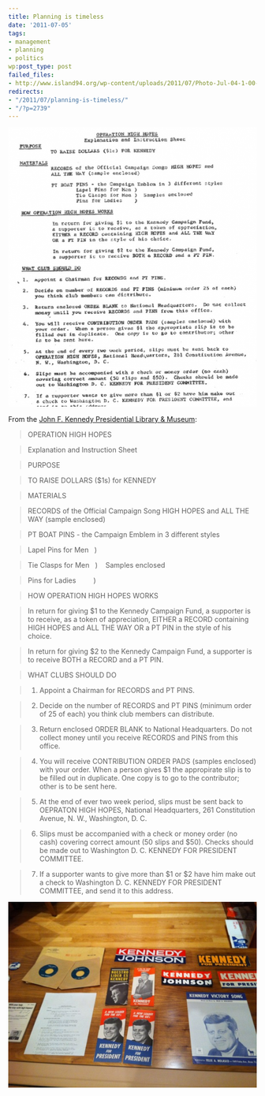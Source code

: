 ```yaml
---
title: Planning is timeless
date: '2011-07-05'
tags:
- management
- planning
- politics
wp:post_type: post
failed_files:
- http://www.island94.org/wp-content/uploads/2011/07/Photo-Jul-04-1-00-42-PM.jpg
redirects:
- "/2011/07/planning-is-timeless/"
- "/?p=2739"
---
```


[ ![](2011-07-05-Planning-is-timeless/Operation-High-Hopes-600x675.png "Operation High Hopes") ](2011-07-05-Planning-is-timeless/Operation-High-Hopes.png)

From the [John F. Kennedy Presidential Library & Museum](http://www.jfklibrary.org/):

>

>

> OPERATION HIGH HOPES

> Explanation and Instruction Sheet

> PURPOSE

> TO RAISE DOLLARS ($1s) for KENNEDY

>

> MATERIALS

> RECORDS of the Official Campaign Song HIGH HOPES and ALL THE WAY (sample enclosed)

>

> PT BOAT PINS - the Campaign Emblem in 3 different styles

>

> Lapel Pins for Men   )

> Tie Clasps for Men   )    Samples enclosed

> Pins for Ladies         )

> HOW OPERATION HIGH HOPES WORKS

>

> In return for giving $1 to the Kennedy Campaign Fund, a supporter is to receive, as a token of appreciation, EITHER a RECORD containing HIGH HOPES and ALL THE WAY OR a PT PIN in the style of his choice.

>

> In return for giving $2 to the Kennedy Campaign Fund, a supporter is to receive BOTH a RECORD and a PT PIN.

> WHAT CLUBS SHOULD DO

>

> 1. Appoint a Chairman for RECORDS and PT PINS.

>

> 2. Decide on the number of RECORDS and PT PINS (minimum order of 25 of each) you think club members can distribute.

>

> 3. Return enclosed ORDER BLANK to National Headquarters. Do not collect money until you receive RECORDS and PINS from this office.

>

> 4. You will receive CONTRIBUTION ORDER PADS (samples enclosed) with your order. When a person gives $1 the appropirate slip is to be filled out in duplicate. One copy is to go to the contributor; other is to be sent here.

>

> 5. At the end of ever two week period, slips must be sent back to OEPRATON HIGH HOPES, National Headquarters, 261 Constitution Avenue, N. W., Washington, D. C.

>

> 6. Slips must be accompanied with a check or money order (no cash) covering correct amount (50 slips and $50). Checks should be made out to Washington D. C. KENNEDY FOR PRESIDENT COMMITTEE.

>

> 7. If a supporter wants to give more than $1 or $2 have him make out a check to Washington D. C. KENNEDY FOR PRESIDENT COMMITTEE, and send it to this address.

[ ![](2011-07-05-Planning-is-timeless/Photo-Jul-04-1-00-42-PM-600x448.jpg "Photo Jul 04, 1 00 42 PM") ](2011-07-05-Planning-is-timeless/Photo-Jul-04-1-00-42-PM.jpeg)
